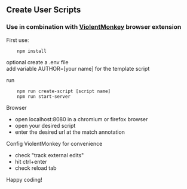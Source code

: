 ## Create User Scripts

### Use in combination with [ViolentMonkey](https://github.com/violentmonkey/violentmonkey) browser extension

First use:
```
    npm install    
```
optional create a .env file  
add variable AUTHOR=[your name] for the template script

run 
```
    npm run create-script [script name]
    npm run start-server
```

Browser
- open localhost:8080 in a chromium or firefox browser
- open your desired script   
- enter the desired url at the match annotation

Config ViolentMonkey for convenience
- check "track external edits"  
- hit ctrl+enter  
- check reload tab  

Happy coding!


